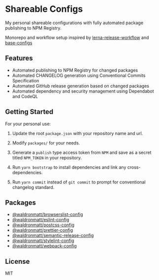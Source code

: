 # Shareable Configs

My personal shareable configurations with fully automated package publishing to NPM Registry.

Monorepo and workflow setup inspired by [lerna-release-workflow](https://github.com/jonwa/lerna-release-workflow) and [base-configs](https://github.com/demartini/base-configs)

## Features

- Automated publishing to NPM Registry for changed packages
- Automated CHANGELOG generation using Conventional Commits Specification
- Automated GitHub release generation based on changed packages
- Automated dependency and security management using Dependabot and CodeQL

## Getting Started

For your personal use:

1. Update the root `package.json` with your repository name and url.

2. Modify `packages/` for your needs.

3. Generate a `publish` type access token from `NPM` and save as a secret titled `NPM_TOKEN` in your repository.

4. Run `yarn bootstrap` to install dependencies and link any cross-dependencies.

5. Run `yarn commit` instead of `git commit` to prompt for conventional changelog standard.

## Packages

- [@waldronmatt/browserslist-config](https://github.com/waldronmatt/shareable-configs/tree/main/packages/browserslist-config)
- [@waldronmatt/eslint-config](https://github.com/waldronmatt/shareable-configs/tree/main/packages/eslint-config)
- [@waldronmatt/postcss-config](https://github.com/waldronmatt/shareable-configs/tree/main/packages/postcss-config)
- [@waldronmatt/prettier-config](https://github.com/waldronmatt/shareable-configs/tree/main/packages/prettier-config)
- [@waldronmatt/semantic-release-config](https://github.com/waldronmatt/shareable-configs/tree/main/packages/semantic-release-config)
- [@waldronmatt/stylelint-config](https://github.com/waldronmatt/shareable-configs/tree/main/packages/stylelint-config)
- [@waldronmatt/webpack-config](https://github.com/waldronmatt/shareable-configs/tree/main/packages/webpack-config)

## License

MIT
